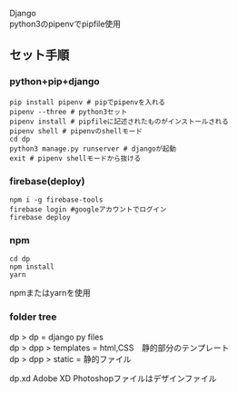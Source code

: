 Django<br>
python3のpipenvでpipfile使用

## セット手順

### python+pip+django

```
pip install pipenv # pipでpipenvを入れる
pipenv --three # python3セット
pipenv install # pipfileに記述されたものがインストールされる
pipenv shell # pipenvのshellモード
cd dp
python3 manage.py runserver # djangoが起動
exit # pipenv shellモードから抜ける
```

### firebase(deploy)

```
npm i -g firebase-tools
firebase login #googleアカウントでログイン
firebase deploy
```

### npm

```
cd dp
npm install
yarn
```
npmまたはyarnを使用


### folder tree
dp > dp = django py files<br>
dp > dpp > templates = html,CSS　静的部分のテンプレート<br>
dp > dpp > static = 静的ファイル<br>

dp.xd Adobe XD Photoshopファイルはデザインファイル